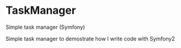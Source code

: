 # TaskManager
Simple task manager (Symfony)

Simple task manager to demostrate how I write code with Symfony2